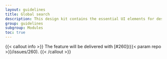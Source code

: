 ```yaml
---
layout: guidelines
title: Global search
description: This design kit contains the essential UI elements for designing, prototyping and building Orange products and services on the web.
group: guidelines
subgroup: Modules
toc: true
---
```


{{< callout info >}}
The feature will be delivered with [#260]({{< param repo >}}/issues/260).
{{< /callout >}}
